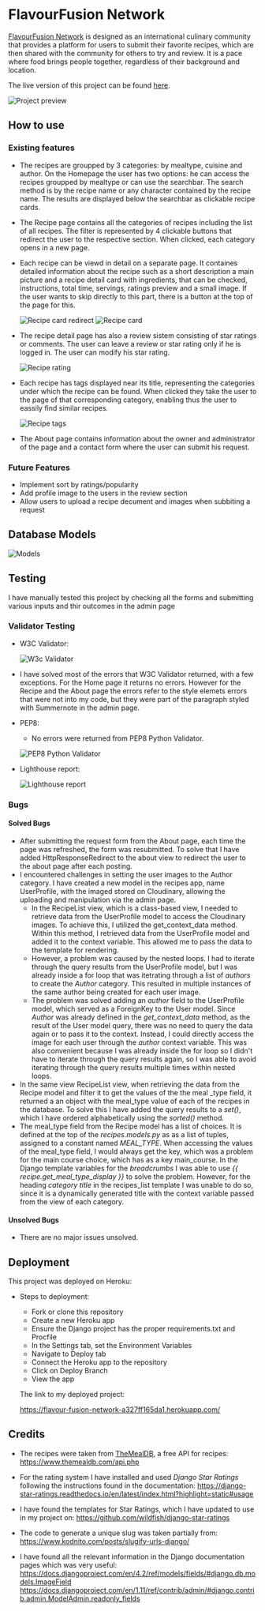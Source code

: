 # FlavourFusion Network

[FlavourFusion Network](https://flavour-fusion-network-a327ff165da1.herokuapp.com/) is designed as an international culinary community that provides a platform for users to submit their favorite recipes,
which are then shared with the community for others to try and review. It is a pace where food brings people together, regardless of their 
background and location.

The live version of this project can be found [here](https://flavour-fusion-network-a327ff165da1.herokuapp.com/).

![Project preview](static/images/final_project.png)

## How to use 

### Existing features

- The recipes are groupped by 3 categories: by mealtype, cuisine and author.
On the Homepage the user has two options: he can access the recipes groupped by mealtype or can use the searchbar. The search method is by the recipe name or any character contained by the recipe name. The results are displayed below the searchbar as clickable recipe cards.
- The Recipe page contains all the categories of recipes including the list of all recipes. The filter is represented by 4 clickable buttons that redirect the user to the respective section. When clicked, each category opens in a new page.
- Each recipe can be viewd in detail on a separate page. It containes detailed information about the recipe such as a short description a main picture and a recipe detail card with ingredients, that can be checked, instructions, total time, servings, ratings preview and a small image. If the user wants to skip directly to this part, there is a button at the top of the page for this.
    
    ![Recipe card redirect](static/images/redirect_button.png)
    ![Recipe card](static/images/recipe_card.png)
    

- The recipe detail page has also a review sistem consisting of star ratings or comments. The user can leave a review or star rating only if he is logged in. The user can modify his star rating.

    ![Recipe rating](static/images/recipe_rating.png)

- Each recipe has tags displayed near its title, representing the categories under which the recipe can be found. When clicked they take the user to the page of that corresponding category, enabling thus the user to eassily find similar recipes. 

    ![Recipe tags](static/images/tags.png)

- The About page contains information about the owner and administrator of the page and a contact form where the user can submit his request.


### Future Features

- Implement sort by ratings/popularity
- Add profile image to the users in the review section
- Allow users to upload a recipe decument and images when subbiting a request 

## Database Models

![Models](static/images/models.png)


## Testing

I have manually tested this project by checking all the forms and submitting various inputs and thir outcomes in the admin page

### Validator Testing

- W3C Validator:

  ![W3c Validator](static/images/w3c-validator.png)

 - I have solved most of the errors that W3C Validator returned, with a few exceptions. For the Home page it returns no errors. However for the Recipe and the About page the errors refer to the style elemets errors that were not into my code, but they were part of the paragraph styled with Summernote in the admin page. 

- PEP8:
    - No errors were returned from PEP8 Python Validator.

     ![PEP8 Python Validator](static/images/python-linter.png)

- Lighthouse report:

    ![Lighthouse report](static/images/lighthouse.png)

### Bugs
#### Solved Bugs

- After submitting the request form from the About page, each time the page was refreshed, the form was resubmitted. To solve that I have added HttpResponseRedirect to the about view to redirect the user to the about page after each posting.
- I encountered challenges in setting the user images to the Author category. I have created a new model in the recipes app, name UserProfile, with the imaged stored on Cloudinary, allowing the uploading and manipulation via the admin page. 
   - In the RecipeList view, which is a class-based view, I needed to retrieve data from the UserProfile model to access the Cloudinary images. To achieve this, I utilized the get_context_data method. Within this method, I retrieved data from the UserProfile model and added it to the context variable. This allowed me to pass the data to the template for rendering.
   - However, a problem was caused by the nested loops. I had to iterate through the query results from the UserProfile model, but I was already inside a for loop that was itetrating through a list of _authors_ to create the _Author_ category. This resulted in multiple instances of the same author being created for each user image.
   - The problem was solved adding an _author_ field to the UserProfile model, which served as a ForeignKey to the User model. Since _Author_ was already defined in the _get_context_data_ method, as the result of the User model query, there was no need to query the data again or to pass it to the context. Instead, I could directly access the image for each user through the _author_ context variable. This was also convenient because I was already inside the for loop so I didn't have to iterate through the query results again, so I was able to avoid iterating through the query results multiple times within nested loops.
- In the same view RecipeList view, when retrieving the data from the Recipe model and filter it to get the values of the the meal _type field, it returned a an object with the meal_type value of each of the recipes in the database. To solve this I have added the query results to a _set()_, which I have ordered alphabetically using the _sorted()_ method.
- The meal_type field from the Recipe model has a list of choices. It is defined at the top of the _recipes.models.py_ as as a list of tuples, assigned to a constant named _MEAL_TYPE_. When accessing the values of the meal_type field, I would always get the key, which was a problem for the main course choice, which has as a key main_course. In the Django template variables for the _breadcrumbs_ I was able to use _{{ recipe.get_meal_type_display }}_ to solve the problem. However, for the heading  _category title_ in the recipes_list template I was unable to do so, since it is a dynamically generated title with the context variable passed from the view of each category.  

#### Unsolved Bugs

- There are no major issues unsolved.


## Deployment

This project was deployed on Heroku:

- Steps to deployment:

    - Fork or clone this repository
    - Create a new Heroku app
    - Ensure the Django project has the proper requirements.txt and Procfile
    - In the Settings tab, set the Environment Variables
    - Navigate to Deploy tab
    - Connect the Heroku app to the repository
    - Click on Deploy Branch
    - View the app

    The link to my deployed project:

    https://flavour-fusion-network-a327ff165da1.herokuapp.com/

## Credits

- The recipes were taken from [TheMealDB](https://www.themealdb.com/api.php), a free API for recipes:
    https://www.themealdb.com/api.php

- For the rating system I have installed and used _Django Star Ratings_ following the instructions found in the documentation:
    https://django-star-ratings.readthedocs.io/en/latest/index.html?highlight=static#usage

- I have found the templates for Star Ratings, which I have updated to use in my project on:
    https://github.com/wildfish/django-star-ratings

- The code to generate a unique slug was taken partially from:
    https://www.kodnito.com/posts/slugify-urls-django/

-  I have found all the relevant information in the Django documentation pages which was very useful:
    https://docs.djangoproject.com/en/4.2/ref/models/fields/#django.db.models.ImageField
    https://docs.djangoproject.com/en/1.11/ref/contrib/admin/#django.contrib.admin.ModelAdmin.readonly_fields